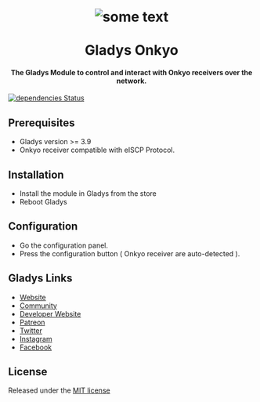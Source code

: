 <h1 align="center">
<br>
<img src="https://upload.wikimedia.org/wikipedia/commons/thumb/5/56/Onkyo_logo.svg/320px-Onkyo_logo.svg.png" alt="some text">
<br><br>
Gladys Onkyo</h1>

<h4 align="center">The Gladys Module to control and interact with Onkyo receivers over the network.</h4>

[![dependencies Status](https://david-dm.org/VonOx/gladys-onkyo.svg)](https://david-dm.org/VonOx/gladys-onkyo)

## Prerequisites

* Gladys version >= 3.9
* Onkyo receiver compatible with eISCP Protocol.

## Installation

* Install the module in Gladys from the store
* Reboot Gladys

## Configuration

* Go the configuration panel.
* Press the configuration button ( Onkyo receiver are auto-detected ).

## Gladys Links

*  [Website](https://gladysproject.com)
*  [Community](https://community.gladysproject.com/)
*  [Developer Website](https://developer.gladysproject.com)
*  [Patreon](https://www.patreon.com/gladysproject/overview)
*  [Twitter](https://twitter.com/gladysproject)
*  [Instagram](https://www.instagram.com/gladysproject/)
*  [Facebook](https://www.facebook.com/gladysproject)

## License

Released under the [MIT license](https://github.com/VonOx/gladys-onkyo/blob/master/LICENSE)